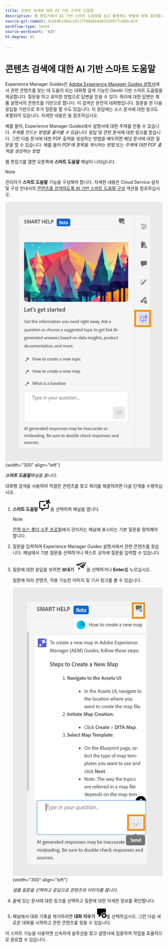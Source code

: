 ```yaml
---
title: 콘텐츠 검색에 대한 AI 기반 스마트 도움말
description: 웹 편집기에서 AI 기반 스마트 도움말을 보고 활용하는 방법에 대해 알아봅니다.
source-git-commit: 324b9b1364c14117740a924e825395f7c9d5c424
workflow-type: tm+mt
source-wordcount: '425'
ht-degree: 0%

---
```


# 콘텐츠 검색에 대한 AI 기반 스마트 도움말



Experience Manager Guides은 [Adobe Experience Manager Guides 설명서](https://experienceleague.adobe.com/en/docs/experience-manager-guides/using/overview)에서 관련 콘텐츠를 찾는 데 도움이 되는 대화형 검색 기능인 GenAI 기반 스마트 도움말을 제공합니다.
질문을 하고 유익한 방법으로 답변을 얻을 수 있다. 쿼리에 대한 답변은 제품 설명서의 콘텐츠를 기반으로 합니다. 이 검색은 완전히 대화형입니다. 질문을 한 다음 응답을 기반으로 추가 질문을 할 수도 있습니다. 이 응답에는 소스 문서에 대한 링크도 포함되어 있습니다. 자세한 내용은 을 참조하십시오.

예를 들어, Experience Manager Guides에서 설명서에 대한 주제를 만들 수 있습니다. *주제를 만드는 방법을 물어볼 수 있습니다.* 응답 및 관련 문서에 대한 링크를 받습니다. 그런 다음 문서에 대한 PDF 출력을 생성하는 방법을 배우려면 해당 문서에 대한 질문을 할 수 있습니다. 예를 들어 *PDF에 항목을 게시하는 방법* 또는 *주제에 대한 PDF 출력을 생성하는 방법*



웹 편집기를 열면 오른쪽에 **스마트 도움말** 패널이 나타납니다.



>[!NOTE]
>
> 관리자가 **스마트 도움말** 기능을 구성해야 합니다. 자세한 내용은 Cloud Service 설치 및 구성 안내서의 [콘텐츠를 검색하도록 AI 기반 스마트 도움말 구성](/help/product-guide/cs-install-guide/conf-smart-help.md) 섹션을 참조하십시오.

![고급 도움말 패널](images/smart-help-panel.png){width="300" align="left"}

***스마트 도움말**패널을 봅니다.*

대화형 검색을 사용하여 적절한 콘텐츠를 찾고 쿼리를 해결하려면 다음 단계를 수행하십시오.

1. **스마트 도움말** ![스마트 도움말 아이콘](images/smart-help-icon.svg)을 선택하여 패널을 엽니다.



   >[!NOTE]
   >
   > [전역 또는 폴더 수준 프로필](/help/product-guide/cs-install-guide/conf-folder-level.md#conf-ai-guides-assistant)에서 관리자는 패널에 표시되는 기본 질문을 정의해야 합니다.

1. 질문을 입력하여 Experience Manager Guides 설명서에서 관련 콘텐츠를 찾습니다. 패널에서 기본 질문을 선택하거나 텍스트 상자에 질문을 입력할 수 있습니다.

1. 질문에 대한 응답을 보려면 **보내기** ![보내기 아이콘](images/send-icon.svg)을 선택하거나 **Enter**&#x200B;를 누르십시오.

   질문에 따라 콘텐츠, 적용 가능한 이미지 및 기사 링크를 볼 수 있습니다.

   ![고급 도움말 패널 응답](images/smart-help-panel-response.png){width="300" align="left"}


   *샘플 질문을 선택하고 응답으로 콘텐츠와 이미지를 봅니다.*





1. 끝에 있는 문서에 대한 링크를 선택하고 질문에 대한 자세한 정보를 확인합니다.


1. 패널에서 대화 기록을 제거하려면 **대화 지우기** ![대화 지우기](images/clear-conversation-icon.svg)를 선택하십시오. 그런 다음 새로운 대화를 시작하고 관련 콘텐츠를 찾을 수 있습니다.

이 스마트 기능을 사용하면 신속하게 솔루션을 찾고 설명서에 집중하여 작업을 효율적으로 완료할 수 있습니다.
